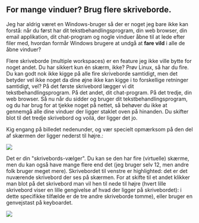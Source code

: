 <?php require("../../entete.php"); ?> <?php require("../../base.php"); ?> <?php require("../../fonctions.php"); ?>

<div id="corps">

<h2>For mange vinduer? Brug flere skriveborde.</h2>

<p>Jeg har aldrig været en Windows-bruger så der er noget jeg bare ikke kan forstå: når du først har dit tekstbehandlingsprogram, din web browser, din email applikation, dit chat-program og nogle vinduer åbne til at lede efter filer med, hvordan formår Windows brugere at undgå at <b>fare vild</b> i alle de åbne vinduer?</p>

<p>Flere skriveborde (multiple workspaces) er en feature jeg ikke ville bytte for noget andet. Du har sikkert kun én skærm, ikke? Prøv Linux, så har du fire. Du kan godt nok ikke kigge på alle fire skriveborde samtidigt, men det betyder vel ikke noget da dine øjne ikke kan kigge i to forskellige retninger samtidigt, vel? På det første skrivebord lægger vi dit tekstbehandlingsprogram. På det andet, dit chat-program. På det tredje, din web browser. Så nu når du sidder og bruger dit tekstbehandlingsprogram, og du har brug for at tjekke noget på nettet, så behøver du ikke at gennemgå alle dine vinduer der ligger staklet oven på hinanden. Du skifter blot til det tredje skrivebord og voilá, der ligger det jo.</p>

<p>Kig engang på billedet nedenunder, og vær specielt opmærksom på den del af skærmen der ligger nederst til højre.:</p>

<img src="Images/workspaces.png" border="0"/>

<p>Det er din "skrivebords-vælger". Du kan se den har fire (virtuelle) skærme, men du kan også have mange flere end det (jeg bruger selv 12, men andre folk bruger meget mere). Skrivebordet til venstre er highlighted: det er det nuværende skrivebord der ses på skærmen. For at skifte til et andet klikker man blot på det skrivebord man vil hen til nede til højre (hvert lille skrivebord viser en lille gengivelse af hvad der ligger på skrivebordet): i dette specifikke tilfælde er de tre andre skriveborde tomme), eller bruger en genvejstast på keyboardet.</p>

<img src="Images/workspaces_full.png" border="0"/>

</div>


